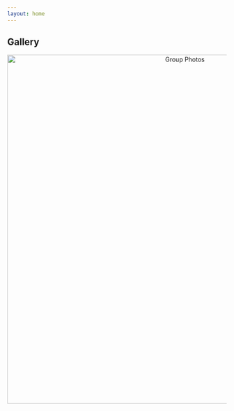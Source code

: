 ```yaml
---
layout: home
---
```

## Gallery
<a data-flickr-embed="true" href="https://www.flickr.com/photos/190485044@N08/albums/72157716183483273" align="center" title="Group Photos"><img src="https://live.staticflickr.com/65535/53059449668_03bb9e8a5c_z.jpg" width="800" alt="Group Photos"/></a><script async src="//embedr.flickr.com/assets/client-code.js" charset="utf-8"></script>
